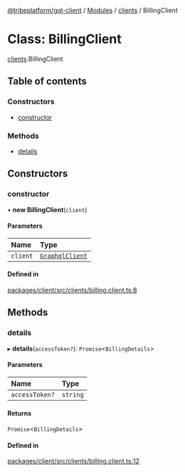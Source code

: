 [@tribeplatform/gql-client](../getting-started) / [Modules](../index) / [clients](../modules/clients) / BillingClient

# Class: BillingClient

[clients](../modules/clients).BillingClient

## Table of contents

### Constructors

- [constructor](BillingClient#constructor)

### Methods

- [details](BillingClient#details)

## Constructors

### constructor

• **new BillingClient**(`client`)

#### Parameters

| Name | Type |
| :------ | :------ |
| `client` | [`GraphqlClient`](GraphqlClient) |

#### Defined in

[packages/client/src/clients/billing.client.ts:8](https://gitlab.com/tribeplatform/tribe-neo/-/blob/master/packages/client/src/clients/billing.client.ts#L8)

## Methods

### details

▸ **details**(`accessToken?`): `Promise`<`BillingDetails`\>

#### Parameters

| Name | Type |
| :------ | :------ |
| `accessToken?` | `string` |

#### Returns

`Promise`<`BillingDetails`\>

#### Defined in

[packages/client/src/clients/billing.client.ts:12](https://gitlab.com/tribeplatform/tribe-neo/-/blob/master/packages/client/src/clients/billing.client.ts#L12)
